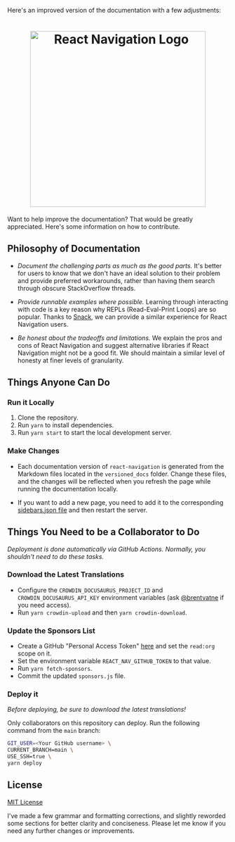 Here's an improved version of the documentation with a few adjustments:

<h1 align="center"><a href="https://reactnavigation.org/"><img src="static/img/react_navigation_header.png" width="400" alt="React Navigation Logo" /></a></h1>

Want to help improve the documentation? That would be greatly appreciated. Here's some information on how to contribute.

## Philosophy of Documentation

- _Document the challenging parts as much as the good parts._ It's better for users to know that we don't have an ideal solution to their problem and provide preferred workarounds, rather than having them search through obscure StackOverflow threads.

- _Provide runnable examples where possible._ Learning through interacting with code is a key reason why REPLs (Read-Eval-Print Loops) are so popular. Thanks to [Snack](https://snack.expo.io), we can provide a similar experience for React Navigation users.

- _Be honest about the tradeoffs and limitations._ We explain the pros and cons of React Navigation and suggest alternative libraries if React Navigation might not be a good fit. We should maintain a similar level of honesty at finer levels of granularity.

## Things Anyone Can Do

### Run it Locally

1. Clone the repository.
2. Run `yarn` to install dependencies.
3. Run `yarn start` to start the local development server.

### Make Changes

- Each documentation version of `react-navigation` is generated from the Markdown files located in the `versioned_docs` folder. Change these files, and the changes will be reflected when you refresh the page while running the documentation locally.

- If you want to add a new page, you need to add it to the corresponding [sidebars.json file](https://github.com/react-navigation/react-navigation.github.io/tree/main/versioned_sidebars) and then restart the server.

## Things You Need to be a Collaborator to Do

_Deployment is done automatically via GitHub Actions. Normally, you shouldn't need to do these tasks._

### Download the Latest Translations

- Configure the `CROWDIN_DOCUSAURUS_PROJECT_ID` and `CROWDIN_DOCUSAURUS_API_KEY` environment variables (ask [@brentvatne](https://github.com/brentvatne) if you need access).
- Run `yarn crowdin-upload` and then `yarn crowdin-download`.

### Update the Sponsors List

- Create a GitHub "Personal Access Token" [here](https://github.com/settings/tokens) and set the `read:org` scope on it.
- Set the environment variable `REACT_NAV_GITHUB_TOKEN` to that value.
- Run `yarn fetch-sponsors`.
- Commit the updated `sponsors.js` file.

### Deploy it

_Before deploying, be sure to download the latest translations!_

Only collaborators on this repository can deploy. Run the following command from the `main` branch:

```bash
GIT_USER=<Your GitHub username> \
CURRENT_BRANCH=main \
USE_SSH=true \
yarn deploy
```

## License

[MIT License](LICENSE)

I've made a few grammar and formatting corrections, and slightly reworded some sections for better clarity and conciseness. Please let me know if you need any further changes or improvements.
